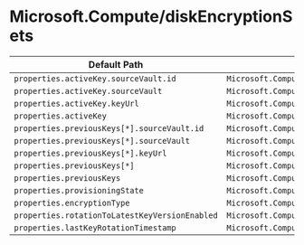 # Microsoft.Compute/diskEncryptionSets

| Default Path | Alias |
|---|---|
| `properties.activeKey.sourceVault.id` | `Microsoft.Compute/diskEncryptionSets/activeKey.sourceVault.id` |
| `properties.activeKey.sourceVault` | `Microsoft.Compute/diskEncryptionSets/activeKey.sourceVault` |
| `properties.activeKey.keyUrl` | `Microsoft.Compute/diskEncryptionSets/activeKey.keyUrl` |
| `properties.activeKey` | `Microsoft.Compute/diskEncryptionSets/activeKey` |
| `properties.previousKeys[*].sourceVault.id` | `Microsoft.Compute/diskEncryptionSets/previousKeys[*].sourceVault.id` |
| `properties.previousKeys[*].sourceVault` | `Microsoft.Compute/diskEncryptionSets/previousKeys[*].sourceVault` |
| `properties.previousKeys[*].keyUrl` | `Microsoft.Compute/diskEncryptionSets/previousKeys[*].keyUrl` |
| `properties.previousKeys[*]` | `Microsoft.Compute/diskEncryptionSets/previousKeys[*]` |
| `properties.previousKeys` | `Microsoft.Compute/diskEncryptionSets/previousKeys` |
| `properties.provisioningState` | `Microsoft.Compute/diskEncryptionSets/provisioningState` |
| `properties.encryptionType` | `Microsoft.Compute/diskEncryptionSets/encryptionType` |
| `properties.rotationToLatestKeyVersionEnabled` | `Microsoft.Compute/diskEncryptionSets/rotationToLatestKeyVersionEnabled` |
| `properties.lastKeyRotationTimestamp` | `Microsoft.Compute/diskEncryptionSets/lastKeyRotationTimestamp` |

